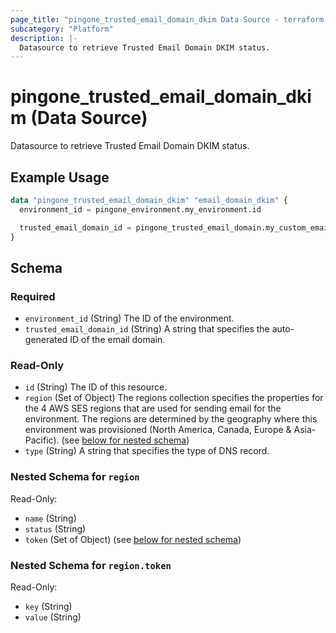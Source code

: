 ```yaml
---
page_title: "pingone_trusted_email_domain_dkim Data Source - terraform-provider-pingone"
subcategory: "Platform"
description: |-
  Datasource to retrieve Trusted Email Domain DKIM status.
---
```


# pingone_trusted_email_domain_dkim (Data Source)

Datasource to retrieve Trusted Email Domain DKIM status.

## Example Usage

```terraform
data "pingone_trusted_email_domain_dkim" "email_domain_dkim" {
  environment_id = pingone_environment.my_environment.id

  trusted_email_domain_id = pingone_trusted_email_domain.my_custom_email_domain.id
}
```

<!-- schema generated by tfplugindocs -->
## Schema

### Required

- `environment_id` (String) The ID of the environment.
- `trusted_email_domain_id` (String) A string that specifies the auto-generated ID of the email domain.

### Read-Only

- `id` (String) The ID of this resource.
- `region` (Set of Object) The regions collection specifies the properties for the 4 AWS SES regions that are used for sending email for the environment. The regions are determined by the geography where this environment was provisioned (North America, Canada, Europe & Asia-Pacific). (see [below for nested schema](#nestedatt--region))
- `type` (String) A string that specifies the type of DNS record.

<a id="nestedatt--region"></a>
### Nested Schema for `region`

Read-Only:

- `name` (String)
- `status` (String)
- `token` (Set of Object) (see [below for nested schema](#nestedobjatt--region--token))

<a id="nestedobjatt--region--token"></a>
### Nested Schema for `region.token`

Read-Only:

- `key` (String)
- `value` (String)
